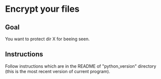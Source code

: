 # Encrypt your files

## Goal

You want to protect dir X for beeing seen.

## Instructions

Follow instructions which are in the README of "python_version" directory (this is the most recent version of current program).
